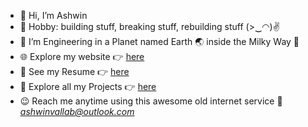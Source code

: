 - 👋 Hi, I’m Ashwin
- 👀 Hobby: building stuff, breaking stuff, rebuilding stuff (>‿◠)✌
- 🌱 I’m Engineering in a Planet named Earth 🌏 inside the Milky Way 🌌
- 🌐 Explore my website 👉 [here](https://bit.ly/ashvnvgitIO)
- 📝 See my Resume 👉 [here](https://bit.ly/ashvnv-resume)
- 🤖 Explore all my Projects 👉 [here](https://bit.ly/ashvnv-projects)
- 😉 Reach me anytime using this awesome old internet service 📧 *ashwinvallab@outlook.com*
<!---
ashvnv/ashvnv is a ✨ special ✨ repository because its `README.md` (this file) appears on your GitHub profile.
You can click the Preview link to take a look at your changes.
--->
